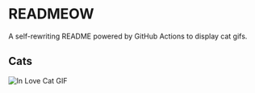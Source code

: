 # READMEOW

A self-rewriting README powered by GitHub Actions to display cat gifs.

## Cats

![In Love Cat GIF](https://media1.giphy.com/media/v1.Y2lkPTlhY2QwMmRhaHh6ZWZmamlnamxuYTU3MGJlc3RvajJvbjJ1NjViNzlvdzVkZHN1MiZlcD12MV9naWZzX3NlYXJjaCZjdD1n/MDJ9IbxxvDUQM/200.gif)
